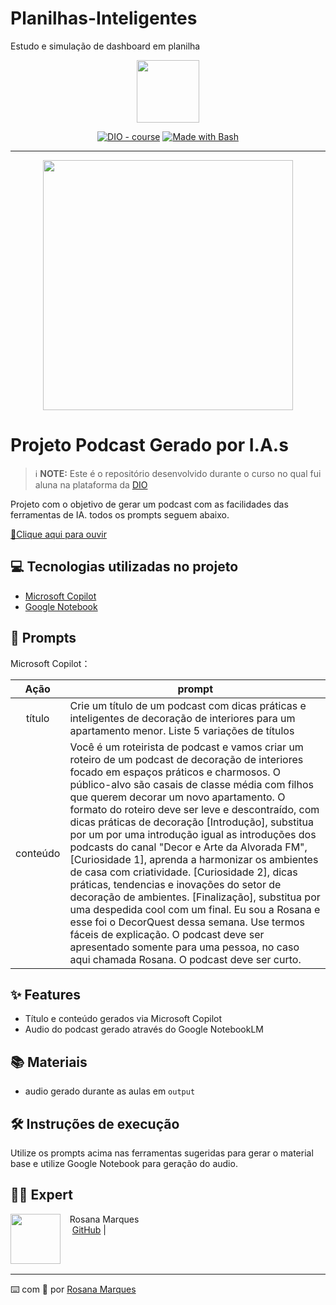 # Planilhas-Inteligentes
Estudo e simulação de dashboard em planilha
<p align="center">
    <img width="100" src=".github/assets/banner.png">
</p>


<p align="center">
<a href="https://dio.me/"><img src="https://img.shields.io/badge/DIO-Course-28DA77?logo=youtube" alt="DIO - course"></a>
<a href="https://www.gnu.org/software/bash/" title="Go to Bash homepage"><img src="https://img.shields.io/badge/Prompt-Project-blue?logo=gnu-bash&amp;logoColor=white" alt="Made with Bash"></a></p>

-------


<p align="center">
<img 
    src="./assets/Capa Ebook.png"
    width="400"  
/>
</p>

# Projeto Podcast Gerado por I.A.s


 > ℹ️ **NOTE:** Este é o repositório desenvolvido durante o curso no qual fui aluna na plataforma da [DIO](https://dio.me)

Projeto com o objetivo de gerar um podcast com as facilidades das ferramentas de IA. todos os prompts
seguem abaixo.

<a href="https://github.com/RMQS/prompts-for-podcast-generate-by-ia/blob/main/output/DecorCast_%20Design%20de%20Apartamento%20Pr%C3%A1tico%20e%20Charmoso.mp3" title="View PDF now"> 📕Clique aqui para ouvir</a>

## 💻 Tecnologias utilizadas no projeto

- [Microsoft Copilot](https://copilot.microsoft.com/)
- [Google Notebook](https://notebooklm.google/)

## 🧠 Prompts


Microsoft Copilot：

|   Ação   | prompt                                                                                                                                                                                                                                                                         |
| :------: | ------------------------------------------------------------------------------------------------------------------------------------------------------------------------------------------------------------------------------------------------------------------------------ |
|  título  | Crie um título de um podcast com dicas práticas e inteligentes de decoração de interiores para um apartamento menor. Liste 5 variações de títulos                                                        |
| conteúdo | Você é um roteirista de podcast e vamos criar um roteiro de um podcast de decoração de interiores focado em espaços práticos e charmosos. O público-alvo são casais de classe média com filhos que querem decorar um novo apartamento. O formato do roteiro deve ser leve e descontraído, com dicas práticas de decoração [Introdução], substitua por um por uma introdução igual as introduções dos podcasts do canal "Decor e Arte da Alvorada FM", [Curiosidade 1], aprenda a harmonizar os ambientes de casa com criatividade. [Curiosidade 2], dicas práticas, tendencias e inovações do setor de decoração de ambientes. [Finalização], substitua por uma despedida cool com um final. Eu sou a Rosana e esse foi o DecorQuest dessa semana. Use termos fáceis de explicação. O podcast deve ser apresentado somente para uma pessoa, no caso aqui chamada Rosana. O podcast deve ser curto. |



## ✨ Features

- Título e conteúdo gerados via Microsoft Copilot
- Audio do podcast gerado através do Google NotebookLM

## 📚 Materiais

- audio gerado durante as aulas em `output`

## 🛠️ Instruções de execução

Utilize os prompts acima nas ferramentas sugeridas para gerar o material base e utilize Google Notebook para geração do audio.

## 👨‍💻 Expert

<p>
    <img 
      align=left 
      margin=10 
      width=80 
      src="https://img.freepik.com/fotos-gratis/conceito-de-colagem-de-avatar-metaverso_52683-96429.jpg?t=st=1735485954~exp=1735489554~hmac=32829ad525f2c00f1e3c2be89b41e0a46fd8e273c4a34497a55ffd4981bbbdda&w=740"
    />
    <p>&nbsp&nbsp&nbspRosana Marques<br>
    &nbsp&nbsp&nbsp
    <a href="https://github.com/RMQS">
    GitHub</a>&nbsp;|&nbsp;
   
</p>
<br/><br/>
<p>

---

⌨️ com 💛 por [Rosana Marques](https://github.com/RMQS)
